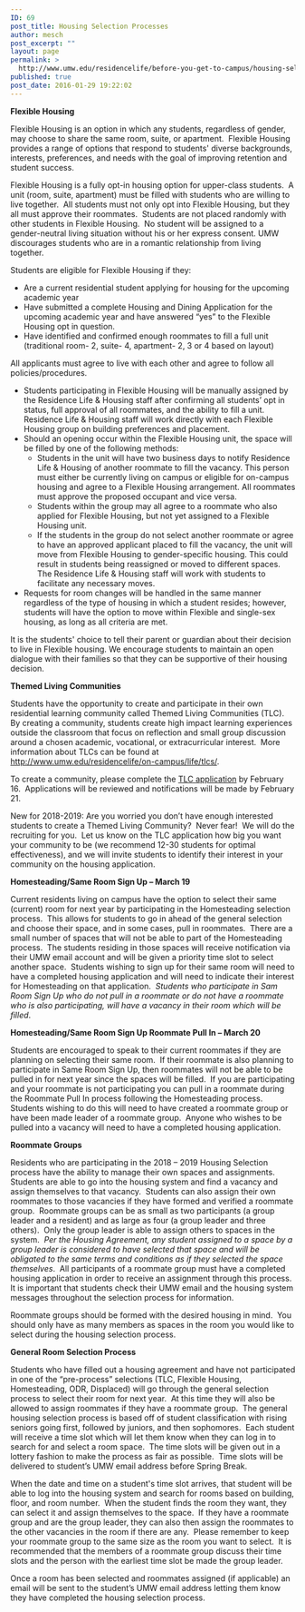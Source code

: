 ```yaml
---
ID: 69
post_title: Housing Selection Processes
author: mesch
post_excerpt: ""
layout: page
permalink: >
  http://www.umw.edu/residencelife/before-you-get-to-campus/housing-selection/details/
published: true
post_date: 2016-01-29 19:22:02
---
```

<strong>Flexible Housing</strong>

Flexible Housing is an option in which any students, regardless of gender, may choose to share the same room, suite, or apartment.  Flexible Housing provides a range of options that respond to students' diverse backgrounds, interests, preferences, and needs with the goal of improving retention and student success.

Flexible Housing is a fully opt-in housing option for upper-class students.  A unit (room, suite, apartment) must be filled with students who are willing to live together.  All students must not only opt into Flexible Housing, but they all must approve their roommates.  Students are not placed randomly with other students in Flexible Housing.  No student will be assigned to a gender-neutral living situation without his or her express consent. UMW discourages students who are in a romantic relationship from living together.

Students are eligible for Flexible Housing if they:
<ul>
 	<li>Are a current residential student applying for housing for the upcoming academic year</li>
 	<li>Have submitted a complete Housing and Dining Application for the upcoming academic year and have answered “yes” to the Flexible Housing opt in question.</li>
 	<li>Have identified and confirmed enough roommates to fill a full unit (traditional room- 2, suite- 4, apartment- 2, 3 or 4 based on layout)</li>
</ul>
All applicants must agree to live with each other and agree to follow all policies/procedures.
<ul>
 	<li>Students participating in Flexible Housing will be manually assigned by the Residence Life &amp; Housing staff after confirming all students’ opt in status, full approval of all roommates, and the ability to fill a unit. Residence Life &amp; Housing staff will work directly with each Flexible Housing group on building preferences and placement.</li>
 	<li>Should an opening occur within the Flexible Housing unit, the space will be filled by one of the following methods:
<ul>
 	<li>Students in the unit will have two business days to notify Residence Life &amp; Housing of another roommate to fill the vacancy. This person must either be currently living on campus or eligible for on-campus housing and agree to a Flexible Housing arrangement. All roommates must approve the proposed occupant and vice versa.</li>
 	<li>Students within the group may all agree to a roommate who also applied for Flexible Housing, but not yet assigned to a Flexible Housing unit.</li>
 	<li>If the students in the group do not select another roommate or agree to have an approved applicant placed to fill the vacancy, the unit will move from Flexible Housing to gender-specific housing. This could result in students being reassigned or moved to different spaces. The Residence Life &amp; Housing staff will work with students to facilitate any necessary moves.</li>
</ul>
</li>
 	<li>Requests for room changes will be handled in the same manner regardless of the type of housing in which a student resides; however, students will have the option to move within Flexible and single-sex housing, as long as all criteria are met.</li>
</ul>
It is the students' choice to tell their parent or guardian about their decision to live in Flexible housing. We encourage students to maintain an open dialogue with their families so that they can be supportive of their housing decision.

<strong>Themed Living Communities</strong>

Students have the opportunity to create and participate in their own residential learning community called Themed Living Communities (TLC).  By creating a community, students create high impact learning experiences outside the classroom that focus on reflection and small group discussion around a chosen academic, vocational, or extracurricular interest.  More information about TLCs can be found at <a href="http://www.umw.edu/residencelife/on-campus/life/tlcs/">http://www.umw.edu/residencelife/on-campus/life/tlcs/</a>.

To create a community, please complete the <a href="https://orgsync.com/59554/forms/166472">TLC application</a> by February 16.  Applications will be reviewed and notifications will be made by February 21.

New for 2018-2019: Are you worried you don’t have enough interested students to create a Themed Living Community?  Never fear!  We will do the recruiting for you.  Let us know on the TLC application how big you want your community to be (we recommend 12-30 students for optimal effectiveness), and we will invite students to identify their interest in your community on the housing application.

<strong>Homesteading/Same Room Sign Up – March 19</strong>

Current residents living on campus have the option to select their same (current) room for next year by participating in the Homesteading selection process.  This allows for students to go in ahead of the general selection and choose their space, and in some cases, pull in roommates.  There are a small number of spaces that will not be able to part of the Homesteading process.  The students residing in those spaces will receive notification via their UMW email account and will be given a priority time slot to select another space.  Students wishing to sign up for their same room will need to have a completed housing application and will need to indicate their interest for Homesteading on that application.  <em>Students who participate in Sam Room Sign Up who do not pull in a roommate or do not have a roommate who is also participating, will have a vacancy in their room which will be filled</em>.

<strong>Homesteading/Same Room Sign Up Roommate Pull In – March 20</strong>

Students are encouraged to speak to their current roommates if they are planning on selecting their same room.  If their roommate is also planning to participate in Same Room Sign Up, then roommates will not be able to be pulled in for next year since the spaces will be filled.  If you are participating and your roommate is not participating you can pull in a roommate during the Roommate Pull In process following the Homesteading process.  Students wishing to do this will need to have created a roommate group or have been made leader of a roommate group.  Anyone who wishes to be pulled into a vacancy will need to have a completed housing application. <strong> </strong>

<strong>Roommate Groups</strong>

Residents who are participating in the 2018 – 2019 Housing Selection process have the ability to manage their own spaces and assignments.  Students are able to go into the housing system and find a vacancy and assign themselves to that vacancy.  Students can also assign their own roommates to those vacancies if they have formed and verified a roommate group.  Roommate groups can be as small as two participants (a group leader and a resident) and as large as four (a group leader and three others).  Only the group leader is able to assign others to spaces in the system.  <em>Per the Housing Agreement, any student assigned to a space by a group leader is considered to have selected that space and will be obligated to the same terms and conditions as if they selected the space themselves</em>.  All participants of a roommate group must have a completed housing application in order to receive an assignment through this process.  It is important that students check their UMW email and the housing system messages throughout the selection process for information.

Roommate groups should be formed with the desired housing in mind.  You should only have as many members as spaces in the room you would like to select during the housing selection process.

<strong>General Room Selection Process</strong>

Students who have filled out a housing agreement and have not participated in one of the “pre-process” selections (TLC, Flexible Housing, Homesteading, ODR, Displaced) will go through the general selection process to select their room for next year.  At this time they will also be allowed to assign roommates if they have a roommate group.  The general housing selection process is based off of student classification with rising seniors going first, followed by juniors, and then sophomores.  Each student will receive a time slot which will let them know when they can log in to search for and select a room space.  The time slots will be given out in a lottery fashion to make the process as fair as possible.  Time slots will be delivered to student’s UMW email address before Spring Break.

When the date and time on a student's time slot arrives, that student will be able to log into the housing system and search for rooms based on building, floor, and room number.  When the student finds the room they want, they can select it and assign themselves to the space.  If they have a roommate group and are the group leader, they can also then assign the roommates to the other vacancies in the room if there are any.  Please remember to keep your roommate group to the same size as the room you want to select.  It is recommended that the members of a roommate group discuss their time slots and the person with the earliest time slot be made the group leader.

Once a room has been selected and roommates assigned (if applicable) an email will be sent to the student’s UMW email address letting them know they have completed the housing selection process.

&nbsp;
